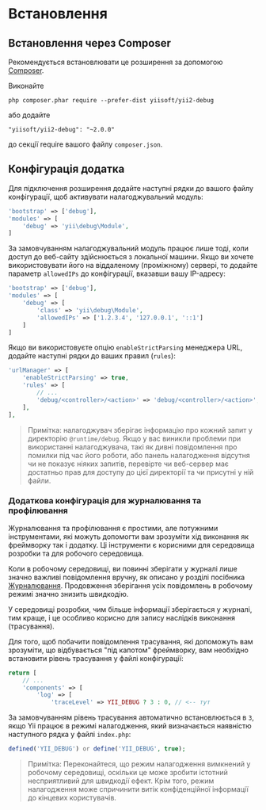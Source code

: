 Встановлення
============

## Встановлення через Composer

Рекомендується встановлювати це розширення за допомогою [Composer](https://getcomposer.org/download/).

Виконайте

```
php composer.phar require --prefer-dist yiisoft/yii2-debug
```

або додайте

```
"yiisoft/yii2-debug": "~2.0.0"
```

до секції require вашого файлу `composer.json`.


## Конфігурація додатка

Для підключення розширення додайте наступні рядки до вашого файлу конфігурації, щоб активувати налагоджувальний модуль:

```php
'bootstrap' => ['debug'],
'modules' => [
    'debug' => 'yii\debug\Module',
]
```

За замовчуванням налагоджувальний модуль працює лише тоді, коли доступ до веб-сайту здійснюється з локальної машини. Якщо ви хочете використовувати
його на віддаленому (проміжному) сервері, то додайте параметр `allowedIPs` до конфігурації, вказавши вашу IP-адресу:

```php
'bootstrap' => ['debug'],
'modules' => [
    'debug' => [
        'class' => 'yii\debug\Module',
        'allowedIPs' => ['1.2.3.4', '127.0.0.1', '::1']
    ]
]
```

Якщо ви використовуєте опцію `enableStrictParsing` менеджера URL, додайте наступні рядки до ваших правил (`rules`):

```php
'urlManager' => [
    'enableStrictParsing' => true,
    'rules' => [
        // ...
        'debug/<controller>/<action>' => 'debug/<controller>/<action>',
    ],
],
```

> Примітка: налагоджувач зберігає інформацію про кожний запит у директорію `@runtime/debug`. Якщо у вас виникли проблеми при використанні
> налагоджувача, такі як дивні повідомлення про помилки під час його роботи, або панель налагодження відсутня чи не показує ніяких запитів, перевірте
> чи веб-сервер має достатньо прав для доступу до цієї директорії та чи присутні у ній файли.


### Додаткова конфігурація для журналювання та профілювання

Журналювання та профілювання є простими, але потужними інструментами, які можуть допомогти вам зрозуміти хід виконання як
фреймворку так і додатку. Ці інструменти є корисними для середовища розробки та для робочого середовища.

Коли в робочому середовищі, ви повинні зберігати у журналі лише значно важливі повідомлення вручну, як описано у
розділі посібника [Журналювання](https://github.com/yiisoft/yii2/blob/master/docs/guide-uk/runtime-logging.md). Продовження зберігання усіх повідомлень в робочому режимі значно знизить швидкодію.

У середовищі розробки, чим більше інформації зберігається у журналі, тим краще, і це особливо корисно для запису наслідків виконання (трасування).

Для того, щоб побачити повідомлення трасування, які допоможуть вам зрозуміти, що відбувається "під капотом" фреймворку, вам
необхідно встановити рівень трасування у файлі конфігурації:

```php
return [
    // ...
    'components' => [
        'log' => [
            'traceLevel' => YII_DEBUG ? 3 : 0, // <-- тут
```

За замовчуванням рівень трасування автоматично встановлюється в `3`, якщо Yii працює в режимі налагодження, який визначається наявністю
наступного рядка у файлі `index.php`:

```php
defined('YII_DEBUG') or define('YII_DEBUG', true);
```

> Примітка: Переконайтеся, що режим налагодження вимкнений у робочому середовищі, оскільки це може зробити істотний несприятливий для швидкодії
ефект. Крім того, режим налагодження може спричинити витік конфіденційної інформації до кінцевих користувачів.
